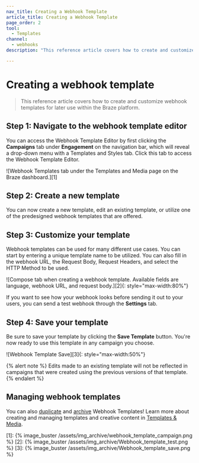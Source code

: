```yaml
---
nav_title: Creating a Webhook Template
article_title: Creating a Webhook Template
page_order: 2
tool:
  - Templates
channel:
  - webhooks
description: "This reference article covers how to create and customize webhook templates for later use within the Braze platform."

---
```


# Creating a webhook template

> This reference article covers how to create and customize webhook templates for later use within the Braze platform.

## Step 1: Navigate to the webhook template editor

You can access the Webhook Template Editor by first clicking the **Campaigns** tab under **Engagement** on the navigation bar, which will reveal a drop-down menu with a Templates and Styles tab.  Click this tab to access the Webhook Template Editor.

![Webhook Templates tab under the Templates and Media page on the Braze dashboard.][1]

## Step 2: Create a new template

You can now create a new template, edit an existing template, or utilize one of the predesigned webhook templates that are offered.

## Step 3: Customize your template

Webhook templates can be used for many different use cases.  You can start by entering a unique template name to be utilized.  You can also fill in the webhook URL, the Request Body, Request Headers, and select the HTTP Method to be used.

![Compose tab when creating a webhook template. Available fields are language, webhook URL, and request body.][2]{: style="max-width:80%"}

If you want to see how your webhook looks before sending it out to your users, you can send a test webhook through the **Settings** tab.

## Step 4: Save your template

Be sure to save your template by clicking the **Save Template** button. You're now ready to use this template in any campaign you choose.

![Webhook Template Save][3]{: style="max-width:50%"}

{% alert note %}
Edits made to an existing template will not be reflected in campaigns that were created using the previous versions of that template.
{% endalert %}

## Managing webhook templates

You can also [duplicate]({{site.baseurl}}/user_guide/engagement_tools/templates_and_media/duplicate/) and [archive]({{site.baseurl}}/user_guide/engagement_tools/templates_and_media/archive/) Webhook Templates! Learn more about creating and managing templates and creative content in [Templates & Media]({{site.baseurl}}/user_guide/engagement_tools/templates_and_media/).

[1]: {% image_buster /assets/img_archive/webhook_template_campaign.png %}
[2]: {% image_buster /assets/img_archive/Webhook_template_test.png %}
[3]: {% image_buster /assets/img_archive/Webhook_template_save.png %}
